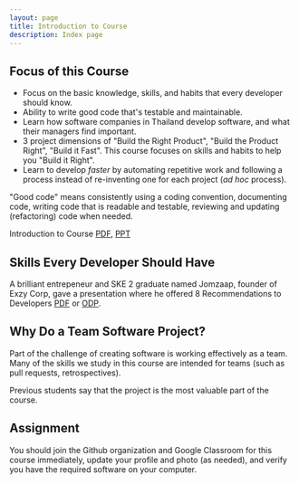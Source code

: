 ```yaml
---
layout: page
title: Introduction to Course
description: Index page
---  
```


## Focus of this Course

* Focus on the basic knowledge, skills, and habits that every developer should know.
* Ability to write good code that's testable and maintainable.
* Learn how software companies in Thailand develop software, and what their managers find important.
* 3 project dimensions of "Build the Right Product", "Build the Product Right", "Build it Fast".  This course focuses on skills and habits to help you "Build it Right".
* Learn to develop *faster* by automating repetitive work and following a process instead of re-inventing one for each project (*ad hoc* process).

"Good code" means consistently using a coding convention, documenting code, writing code that is readable and testable, reviewing and updating (refactoring) code when needed.

Introduction to Course [PDF](Introduction-to-Course.pdf), [PPT](Introduction-to-Course.ppt)

## Skills Every Developer Should Have

A brilliant entrepeneur and SKE 2 graduate named Jomzaap, founder of Exzy Corp,
gave a presentation where he offered
8 Recommendations to Developers [PDF](Jomzap-Recommendations.pdf) or [ODP](Jomzap-Recommendations.odp).

## Why Do a Team Software Project?

Part of the challenge of creating software is working effectively
as a team.  Many of the skills we study in this course are intended
for teams (such as pull requests, retrospectives).

Previous students say that the project is the most valuable part
of the course.

## Assignment

You should join the Github organization and Google Classroom for this course immediately, update your profile and photo (as needed), and verify you have the required software on your computer.


